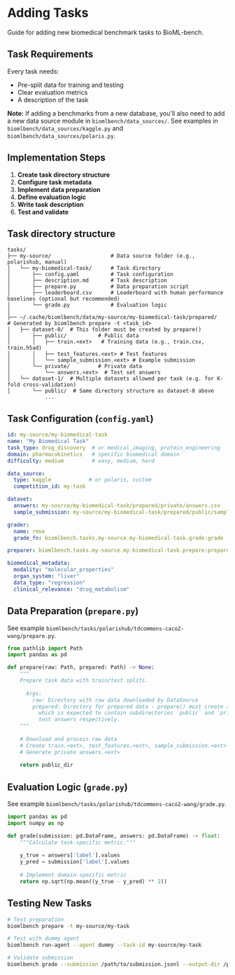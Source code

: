 # Adding Tasks

Guide for adding new biomedical benchmark tasks to BioML-bench.

## Task Requirements

Every task needs:

- Pre-split data for training and testing
- Clear evaluation metrics
- A description of the task

**Note:** If adding a benchmarks from a new database, you'll also need to add a new data source module in `biomlbench/data_sources/`. See examples in `biomlbench/data_sources/kaggle.py` and `biomlbench/data_sources/polaris.py`.

## Implementation Steps

1. **Create task directory structure**
2. **Configure task metadata**
3. **Implement data preparation**
4. **Define evaluation logic**
5. **Write task description**
6. **Test and validate**

## Task directory structure

```
tasks/
├── my-source/                   # Data source folder (e.g., polarishub, manual)
│   └── my-biomedical-task/      # Task directory
│       ├── config.yaml          # Task configuration
│       ├── description.md       # Task description
│       ├── prepare.py           # Data preparation script
│       ├── leaderboard.csv      # Leaderboard with human performance baselines (optional but recommended)
│       └── grade.py             # Evaluation logic
│
├── ~/.cache/biomlbench/data/my-source/my-biomedical-task/prepared/    # Generated by biomlbench prepare -t <task_id>
│   ├── dataset-0/  # This folder must be created by prepare()
│       ├── public/          # Public data
│       │   ├── train.<ext>   # Training data (e.g., train.csv, train.h5ad)
│       │   ├── test_features.<ext> # Test features
│       │   └── sample_submission.<ext> # Example submission
│       └── private/         # Private data
│           └── answers.<ext>  # Test set answers
│   └── dataset-1/  # Multiple datasets allowed per task (e.g. for K-fold cross-validation)
│       └── public/  # Same directory structure as dataset-0 above
            ...
```

## Task Configuration (`config.yaml`)

```yaml
id: my-source/my-biomedical-task
name: "My Biomedical Task"
task_type: drug_discovery  # or medical_imaging, protein_engineering
domain: pharmacokinetics   # specific biomedical domain
difficulty: medium         # easy, medium, hard

data_source:
  type: kaggle            # or polaris, custom
  competition_id: my-task

dataset:
  answers: my-source/my-biomedical-task/prepared/private/answers.csv
  sample_submission: my-source/my-biomedical-task/prepared/public/sample_submission.csv

grader:
  name: rmse
  grade_fn: biomlbench.tasks.my-source.my-biomedical-task.grade:grade

preparer: biomlbench.tasks.my-source.my-biomedical-task.prepare:prepare

biomedical_metadata:
  modality: "molecular_properties"
  organ_system: "liver"
  data_type: "regression"
  clinical_relevance: "drug_metabolism"
```

## Data Preparation (`prepare.py`)

See example `biomlbench/tasks/polarishub/tdcommons-caco2-wang/prepare.py`.

```python
from pathlib import Path
import pandas as pd

def prepare(raw: Path, prepared: Path) -> None:
    """
    Prepare task data with train/test splits.
    
      Args:
        raw: Directory with raw data downloaded by DataSource
        prepared: Directory for prepared data - prepare() must create at least one dataset subdirectory inside this directory,
          which is expected to contain subdirectories `public` and `private` containing the train data/test features and 
          test answers respectively.
    """
    
    # Download and process raw data
    # Create train.<ext>, test_features.<ext>, sample_submission.<ext>
    # Generate private answers.<ext>
    
    return public_dir
```

## Evaluation Logic (`grade.py`)

See example `biomlbench/tasks/polarishub/tdcommons-caco2-wang/grade.py`.

```python
import pandas as pd
import numpy as np

def grade(submission: pd.DataFrame, answers: pd.DataFrame) -> float:
    """Calculate task-specific metric."""
    
    y_true = answers['label'].values
    y_pred = submission['label'].values
    
    # Implement domain-specific metric
    return np.sqrt(np.mean((y_true - y_pred) ** 2))
```

## Testing New Tasks

```bash
# Test preparation
biomlbench prepare -t my-source/my-task

# Test with dummy agent
biomlbench run-agent --agent dummy --task-id my-source/my-task

# Validate submission
biomlbench grade --submission /path/to/submission.jsonl --output-dir /path/to/output/dir
``` 